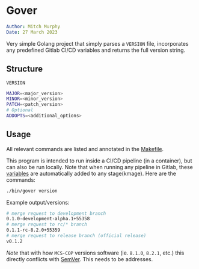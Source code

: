 # Gover

```yaml
Author: Mitch Murphy
Date: 27 March 2023
```

Very simple Golang project that simply parses a `VERSION` file, incorporates any predefined Gitlab CI/CD variables and returns the full version string.  

## Structure

`VERSION`

```bash
MAJOR=<major_version>
MINOR=<minor_version>
PATCH=<patch_version>
# Optional
ADDOPTS=<additional_options>
```

## Usage

All relevant commands are listed and annotated in the [Makefile](Makefile).

This program is intended to run inside a CI/CD pipeline (in a container), but can also be run locally. Note that when running any pipeline in Gitlab, these [variables](https://docs.gitlab.com/ee/ci/variables/predefined_variables.html) are automatically added to any stage(kmage). Here are the commands:

```bash
./bin/gover version
```

Example output/versions: 

```bash
# merge request to development branch
0.1.0-development-alpha.1+55358
# merge request to rc/* branch
0.1.1-rc-8.2.0+55359
# merge request to release branch (official release)
v0.1.2
```

_Note_ that with how `MCS-COP` versions software (ie. `8.1.0`, `8.2.1`, etc.) this directly conflicts with [SemVer](https://semver.org). This needs to be addresses.